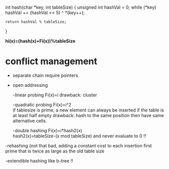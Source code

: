 int hash(char *key, int tableSize) {
	unsigned int hashVal = 0;
	while (*key)
		hashVal += (hashVal << 5) ^ *(key++);
	
	return hashVal % tableSize;
}


**hi(x)=(hash(x)+Fi(x))%tableSize**

# conflict management
- separate chain
	require pointers

- open addressing 

	-linear probing Fi(x)=i
	drawback: cluster

	-quadratic probing Fi(x)=i^2  
	if tablesize is prime, a new element can always be inserted if the table is at least half empty
	drawback: hash to the same position then have same alternative cells.

	-double hashing Fi(x)=i*hash2(x)       
	hash2(x)=tableSize-(x mod tableSize) and never evaluate to 0 !!

-rehashing  (not that bad, adding a constant cost to each insertion 
	first prime that is twice as large as the old table size  

-extendible hashing    like b-tree !!


